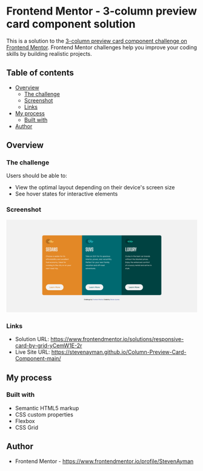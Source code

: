 # Frontend Mentor - 3-column preview card component solution

This is a solution to the [3-column preview card component challenge on Frontend Mentor](https://www.frontendmentor.io/challenges/3column-preview-card-component-pH92eAR2-). Frontend Mentor challenges help you improve your coding skills by building realistic projects. 

## Table of contents

- [Overview](#overview)
  - [The challenge](#the-challenge)
  - [Screenshot](#screenshot)
  - [Links](#links)
- [My process](#my-process)
  - [Built with](#built-with)
- [Author](#author)


## Overview

### The challenge

Users should be able to:

- View the optimal layout depending on their device's screen size
- See hover states for interactive elements

### Screenshot

![](./design/desktop-design.png)


### Links

- Solution URL: https://www.frontendmentor.io/solutions/responsive-card-by-grid-yCemW1E-2r
- Live Site URL: https://stevenayman.github.io/Column-Preview-Card-Component-main/

## My process

### Built with

- Semantic HTML5 markup
- CSS custom properties
- Flexbox
- CSS Grid


## Author

- Frontend Mentor - https://www.frontendmentor.io/profile/StevenAyman
